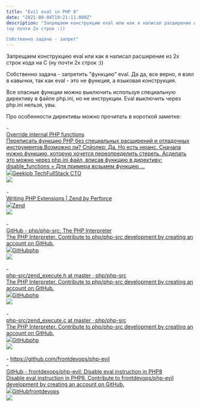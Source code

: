 ```yaml
---
title: "Evil eval in PHP 8"
date: "2021-08-04T19:21:11.000Z"
description: "Запрещаем конструкцию eval или как я написал расширение из 2х строк кода на С
(ну почти 2х строк :))

Собственно задача - запрет"
---
```


<p>Запрещаем конструкцию eval или как я написал расширение из 2х строк кода на С (ну почти 2х строк :))</p><p>Собственно задача - запретить "функцию" eval. Да да, все верно, я взял в кавычки, так как eval - это не функция, а языковая конструкция.</p><p>Все опасные функции можно выключить используя специальную директиву в файле php.ini, но не инструкции. Eval выключить через php.ini нельзя, увы.</p><p>Про особенности директивы можно прочитать в короткой заметке:</p>- <a class="kg-bookmark-container" href="/overload-php-functions/"><div class="kg-bookmark-content"><div class="kg-bookmark-title">Override internal PHP functions</div><div class="kg-bookmark-description">Переписать функцию PHP без специальных расширений и отладочных инструментов.Возможно ли? Спйолер: Да. Но есть нюанс. Сначала нужно функцию, которую хочется переопределить стереть. Асделать это можно через php.ini файл, вписав функцию в директиву: disable_functions &#x3D; Для примера возьмем функцию …</div><div class="kg-bookmark-metadata"><img class="kg-bookmark-icon" src="https://tech.geekjob.ru/favicon.png"><span class="kg-bookmark-author">Geekjob Tech</span><span class="kg-bookmark-publisher">FullStack CTO</span></div></div><div class="kg-bookmark-thumbnail"><img src="https://tech.geekjob.ru/content/images/2021/07/--------------2021-07-28---23.54.32.png"></div></a> <br/>
- <a class="kg-bookmark-container" href="https://www.zend.com/resources/writing-php-extensions"><div class="kg-bookmark-content"><div class="kg-bookmark-title">Writing PHP Extensions | Zend by Perforce</div><div class="kg-bookmark-description"></div><div class="kg-bookmark-metadata"><img class="kg-bookmark-icon" src="https://www.zend.com/sites/zend/themes/custom/zend/images/favicons/favicon.ico"><span class="kg-bookmark-author">Zend</span></div></div><div class="kg-bookmark-thumbnail"><img src="https://www.zend.com/sites/zend/themes/custom/zend/logo.svg"></div></a> <br/>
- <a class="kg-bookmark-container" href="https://github.com/php/php-src"><div class="kg-bookmark-content"><div class="kg-bookmark-title">GitHub - php/php-src: The PHP Interpreter</div><div class="kg-bookmark-description">The PHP Interpreter. Contribute to php/php-src development by creating an account on GitHub.</div><div class="kg-bookmark-metadata"><img class="kg-bookmark-icon" src="https://github.githubassets.com/favicons/favicon.svg"><span class="kg-bookmark-author">GitHub</span><span class="kg-bookmark-publisher">php</span></div></div><div class="kg-bookmark-thumbnail"><img src="https://opengraph.githubassets.com/709742784644eb2a971f116c4b8fa4c67b5de5922e05177aab811a0a7931e30f/php/php-src"></div></a> <br/>
- <a class="kg-bookmark-container" href="https://github.com/php/php-src/blob/master/Zend/zend_execute.h"><div class="kg-bookmark-content"><div class="kg-bookmark-title">php-src/zend_execute.h at master · php/php-src</div><div class="kg-bookmark-description">The PHP Interpreter. Contribute to php/php-src development by creating an account on GitHub.</div><div class="kg-bookmark-metadata"><img class="kg-bookmark-icon" src="https://github.githubassets.com/favicons/favicon.svg"><span class="kg-bookmark-author">GitHub</span><span class="kg-bookmark-publisher">php</span></div></div><div class="kg-bookmark-thumbnail"><img src="https://opengraph.githubassets.com/709742784644eb2a971f116c4b8fa4c67b5de5922e05177aab811a0a7931e30f/php/php-src"></div></a> <br/>
- <a class="kg-bookmark-container" href="https://github.com/php/php-src/blob/master/Zend/zend_execute.c"><div class="kg-bookmark-content"><div class="kg-bookmark-title">php-src/zend_execute.c at master · php/php-src</div><div class="kg-bookmark-description">The PHP Interpreter. Contribute to php/php-src development by creating an account on GitHub.</div><div class="kg-bookmark-metadata"><img class="kg-bookmark-icon" src="https://github.githubassets.com/favicons/favicon.svg"><span class="kg-bookmark-author">GitHub</span><span class="kg-bookmark-publisher">php</span></div></div><div class="kg-bookmark-thumbnail"><img src="https://opengraph.githubassets.com/709742784644eb2a971f116c4b8fa4c67b5de5922e05177aab811a0a7931e30f/php/php-src"></div></a> <br/>
- <a href="https://github.com/frontdevops/php-evil">https://github.com/frontdevops/php-evil</a> <br/>
- <a class="kg-bookmark-container" href="https://github.com/frontdevops/php-evil"><div class="kg-bookmark-content"><div class="kg-bookmark-title">GitHub - frontdevops/php-evil: Disable eval instruction in PHP8</div><div class="kg-bookmark-description">Disable eval instruction in PHP8. Contribute to frontdevops/php-evil development by creating an account on GitHub.</div><div class="kg-bookmark-metadata"><img class="kg-bookmark-icon" src="https://github.githubassets.com/favicons/favicon.svg"><span class="kg-bookmark-author">GitHub</span><span class="kg-bookmark-publisher">frontdevops</span></div></div><div class="kg-bookmark-thumbnail"><img src="https://opengraph.githubassets.com/9c637936eccd2ae6dc7f95a5642a3a2bdc733cf2bc431fd2286076431a20ce81/frontdevops/php-evil"></div></a> <br/>


